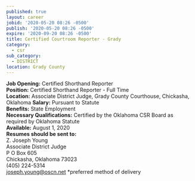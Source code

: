 ```yaml
---
published: true
layout: career
jobid: '2020-05-20 08:26 -0500'
publish: '2020-05-20 08:26 -0500'
expire: '2020-09-20 08:26 -0500'
title: Certified Courtroom Reporter - Grady
category:
  - csr
sub_category:
  - DISTRICT
location: Grady County
---
```

**Job Opening:** Certified Shorthand Reporter  
**Position:** Certified Shorthand Reporter - Full Time  
**Location:**  Associate District Judge, Grady County Courthouse, Chickasha, Oklahoma 
**Salary:** Pursuant to Statute  
**Benefits:** State Employment  
**Necessary Qualifications:** Certified by the Oklahoma CSR Board as required by Oklahoma Statute  
**Available:** August 1, 2020  
**Resumes should be sent to:**   
Z. Joseph Young  
Associate District Judge  
P O Box 605  
Chickasha, Oklahoma 73023  
(405) 224-5314  
[joseph.young@oscn.net](mailto:joseph.young@oscn.net) *preferred method of delivery 
